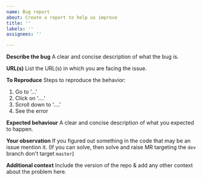 ```yaml
---
name: Bug report
about: Create a report to help us improve
title: ''
labels: ''
assignees: ''

---
```


**Describe the bug**
A clear and concise description of what the bug is.

**URL(s)**
List the URL(s) in which you are facing the issue.

**To Reproduce**
Steps to reproduce the behavior:
1. Go to '...'
2. Click on '....'
3. Scroll down to '....'
4. See the error

**Expected behaviour**
A clear and concise description of what you expected to happen.

**Your observation**
If you figured out something in the code that may be an issue mention it. (If you can solve, then solve and raise MR targeting the `dev` branch don't target `master`)

**Additional context**
Include the version of the repo & add any other context about the problem here.
